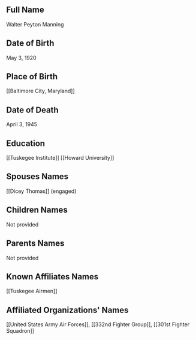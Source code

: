 ## Full Name
Walter Peyton Manning

## Date of Birth
May 3, 1920

## Place of Birth
[[Baltimore City, Maryland]]

## Date of Death
April 3, 1945

## Education
[[Tuskegee Institute]]
[[Howard University]]

## Spouses Names
[[Dicey Thomas]] (engaged)

## Children Names
Not provided

## Parents Names
Not provided

## Known Affiliates Names
[[Tuskegee Airmen]]

## Affiliated Organizations' Names
[[United States Army Air Forces]], [[332nd Fighter Group]], [[301st Fighter Squadron]]

